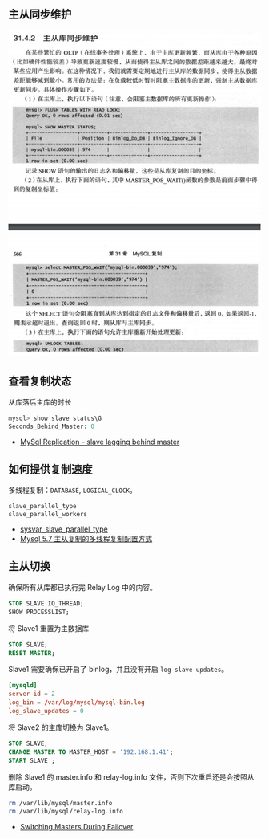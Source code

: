 ## 主从同步维护

![Alt text](img/master_slave_sync.jpg)

## 查看复制状态

从库落后主库的时长

```sql
mysql> show slave status\G
Seconds_Behind_Master: 0
```

- [MySql Replication - slave lagging behind master](https://stackoverflow.com/questions/8547827/mysql-replication-slave-lagging-behind-master)

## 如何提供复制速度

多线程复制：`DATABASE`, `LOGICAL_CLOCK`。

```
slave_parallel_type
slave_parallel_workers
```

- [sysvar_slave_parallel_type](https://dev.mysql.com/doc/refman/5.7/en/replication-options-slave.html#sysvar_slave_parallel_type)
- [Mysql 5.7 主从复制的多线程复制配置方式](https://www.jianshu.com/p/a1ff89122266)

## 主从切换

确保所有从库都已执行完 Relay Log 中的内容。

```sql
STOP SLAVE IO_THREAD;
SHOW PROCESSLIST;
```

将 Slave1 重置为主数据库

```sql
STOP SLAVE;
RESET MASTER;
```

Slave1 需要确保已开启了 binlog，并且没有开启 `log-slave-updates`。

```cnf
[mysqld]
server-id = 2
log_bin = /var/log/mysql/mysql-bin.log
log_slave_updates = 0
```

将 Slave2 的主库切换为 Slave1。

```sql
STOP SLAVE;
CHANGE MASTER TO MASTER_HOST = '192.168.1.41';
START SLAVE ;
```

删除 Slave1 的 master.info 和 relay-log.info 文件，否则下次重启还是会按照从库启动。

```sh
rm /var/lib/mysql/master.info 
rm /var/lib/mysql/relay-log.info
```

- [Switching Masters During Failover](https://dev.mysql.com/doc/refman/5.7/en/replication-solutions-switch.html)

